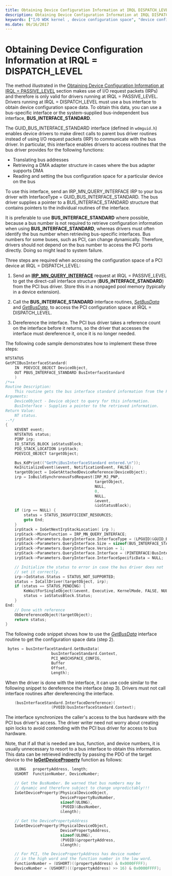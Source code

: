 ```yaml
---
title: Obtaining Device Configuration Information at IRQL DISPATCH_LEVEL
description: Obtaining Device Configuration Information at IRQL DISPATCH_LEVEL
keywords: ["I/O WDK kernel , device configuration space", "device configuration space WDK I/O", "configuration space WDK I/O", "space WDK I/O", "DISPATCH_LEVEL WDK", "BUS_INTERFACE_STANDARD", "driver stacks WDK configuration info"]
ms.date: 06/16/2017
---
```


# Obtaining Device Configuration Information at IRQL = DISPATCH\_LEVEL





The method illustrated in the [Obtaining Device Configuration Information at IRQL = PASSIVE\_LEVEL](obtaining-device-configuration-information-at-irql---passive-level.md) section makes use of I/O request packets (IRPs) and therefore is only valid for drivers running at IRQL = PASSIVE\_LEVEL. Drivers running at IRQL = DISPATCH\_LEVEL must use a bus interface to obtain device configuration space data. To obtain this data, you can use a bus-specific interface or the system-supplied bus-independent bus interface, **BUS\_INTERFACE\_STANDARD**.

The GUID_BUS_INTERFACE_STANDARD interface (defined in `wdmguid.h`) enables device drivers to make direct calls to parent bus driver routines instead of using I/O request packets (IRP) to communicate with the bus driver. In particular, this interface enables drivers to access routines that the bus driver provides for the following functions:

-    Translating bus addresses 
-    Retrieving a DMA adapter structure in cases where the bus adapter supports DMA 
-    Reading and setting the bus configuration space for a particular device on the bus 

To use this interface, send an IRP_MN_QUERY_INTERFACE IRP to your bus driver with InterfaceType = GUID_BUS_INTERFACE_STANDARD. The bus driver supplies a pointer to a BUS_INTERFACE_STANDARD structure that contains pointers to the individual routines of the interface.


It is preferable to use **BUS\_INTERFACE\_STANDARD** where possible, because a bus number is not required to retrieve configuration information when using **BUS\_INTERFACE\_STANDARD**, whereas drivers must often identify the bus number when retrieving bus-specific interfaces. Bus numbers for some buses, such as PCI, can change dynamically. Therefore, drivers should not depend on the bus number to access the PCI ports directly. Doing so might lead to system failure.

Three steps are required when accessing the configuration space of a PCI device at IRQL = DISPATCH\_LEVEL:

1.  Send an [**IRP\_MN\_QUERY\_INTERFACE**](./irp-mn-query-interface.md) request at IRQL = PASSIVE\_LEVEL to get the direct-call interface structure (**BUS\_INTERFACE\_STANDARD**) from the PCI bus driver. Store this in a nonpaged pool memory (typically in a device extension).

2.  Call the **BUS\_INTERFACE\_STANDARD** interface routines, [*SetBusData*](/previous-versions/windows/hardware/drivers/gg604856(v=vs.85)) and [*GetBusData*](/windows-hardware/drivers/ddi/wdm/nc-wdm-get_set_device_data), to access the PCI configuration space at IRQL = DISPATCH\_LEVEL.

3.  Dereference the interface. The PCI bus driver takes a reference count on the interface before it returns, so the driver that accesses the interface must dereference it, once it is no longer needed.

The following code sample demonstrates how to implement these three steps:

```cpp
NTSTATUS
GetPCIBusInterfaceStandard(
    IN  PDEVICE_OBJECT DeviceObject,
    OUT PBUS_INTERFACE_STANDARD BusInterfaceStandard
    )
/*++
Routine Description:
    This routine gets the bus interface standard information from the PDO.
Arguments:
    DeviceObject - Device object to query for this information.
    BusInterface - Supplies a pointer to the retrieved information.
Return Value:
    NT status.
--*/ 
{
    KEVENT event;
    NTSTATUS status;
    PIRP irp;
    IO_STATUS_BLOCK ioStatusBlock;
    PIO_STACK_LOCATION irpStack;
    PDEVICE_OBJECT targetObject;

    Bus_KdPrint(("GetPciBusInterfaceStandard entered.\n"));
    KeInitializeEvent(&event, NotificationEvent, FALSE);
    targetObject = IoGetAttachedDeviceReference(DeviceObject);
    irp = IoBuildSynchronousFsdRequest(IRP_MJ_PNP,
                                       targetObject,
                                       NULL,
                                       0,
                                       NULL,
                                       &event,
                                       &ioStatusBlock);
    if (irp == NULL) {
        status = STATUS_INSUFFICIENT_RESOURCES;
        goto End;
    }
    irpStack = IoGetNextIrpStackLocation( irp );
    irpStack->MinorFunction = IRP_MN_QUERY_INTERFACE;
    irpStack->Parameters.QueryInterface.InterfaceType = (LPGUID)&GUID_BUS_INTERFACE_STANDARD;
    irpStack->Parameters.QueryInterface.Size = sizeof(BUS_INTERFACE_STANDARD);
    irpStack->Parameters.QueryInterface.Version = 1;
    irpStack->Parameters.QueryInterface.Interface = (PINTERFACE)BusInterfaceStandard;
    irpStack->Parameters.QueryInterface.InterfaceSpecificData = NULL;

    // Initialize the status to error in case the bus driver does not 
    // set it correctly.
    irp->IoStatus.Status = STATUS_NOT_SUPPORTED;
    status = IoCallDriver(targetObject, irp);
    if (status == STATUS_PENDING) {
        KeWaitForSingleObject(&event, Executive, KernelMode, FALSE, NULL);
        status = ioStatusBlock.Status;
    }
End:
    // Done with reference
    ObDereferenceObject(targetObject);
    return status;
}
```

The following code snippet shows how to use the [*GetBusData*](/windows-hardware/drivers/ddi/wdm/nc-wdm-get_set_device_data) interface routine to get the configuration space data (step 2).

```cpp
 bytes = busInterfaceStandard.GetBusData(
                    busInterfaceStandard.Context,
                    PCI_WHICHSPACE_CONFIG,
                    Buffer
                    Offset,
                    Length);
```

When the driver is done with the interface, it can use code similar to the following snippet to dereference the interface (step 3). Drivers must not call interface routines after dereferencing the interface.

```cpp
    (busInterfaceStandard.InterfaceDereference)(
                    (PVOID)busInterfaceStandard.Context);
```

The interface synchronizes the caller's access to the bus hardware with the PCI bus driver's access. The driver writer need not worry about creating spin locks to avoid contending with the PCI bus driver for access to bus hardware.

Note, that if all that is needed are bus, function, and device numbers, it is usually unnecessary to resort to a bus interface to obtain this information. This data can be retrieved indirectly by passing the PDO of the target device to the [**IoGetDeviceProperty**](/windows-hardware/drivers/ddi/wdm/nf-wdm-iogetdeviceproperty) function as follows:

```cpp
    ULONG   propertyAddress, length;
    USHORT  FunctionNumber, DeviceNumber;

    // Get the BusNumber. Be warned that bus numbers may be
    // dynamic and therefore subject to change unpredictably!!!
    IoGetDeviceProperty(PhysicalDeviceObject,
                        DevicePropertyBusNumber,
                        sizeof(ULONG),
                        (PVOID)&BusNumber,
                        &length);

    // Get the DevicePropertyAddress
    IoGetDeviceProperty(PhysicalDeviceObject,
                        DevicePropertyAddress,
                        sizeof(ULONG),
                        (PVOID)&propertyAddress,
                        &length);

    // For PCI, the DevicePropertyAddress has device number 
    // in the high word and the function number in the low word. 
    FunctionNumber = (USHORT)((propertyAddress) & 0x0000FFFF);
    DeviceNumber = (USHORT)(((propertyAddress) >> 16) & 0x0000FFFF);
```

 

